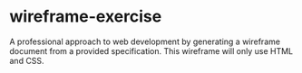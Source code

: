 # wireframe-exercise
A professional approach to web development by generating a wireframe document from a provided specification. This wireframe will only use HTML and CSS.
